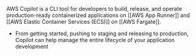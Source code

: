 AWS Copilot is a CLI tool for developers to build, release, and operate production-ready containerized applications on [[AWS App Runner]] and [[AWS Elastic Container Services (ECS)]] on [[AWS Fargate]].
- From getting started, pushing to staging and releasing to production, Copilot can help manage the entire lifecycle of your application development


